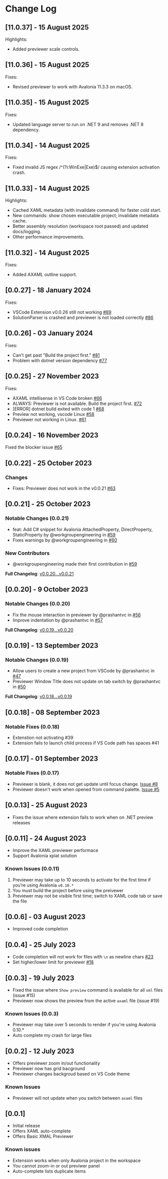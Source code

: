 # Change Log

## [11.0.37] - 15 August 2025

Highlights:

- Added previewer scale controls.

## [11.0.36] - 15 August 2025

Fixes:

- Revised previewer to work with Avalonia 11.3.3 on macOS.

## [11.0.35] - 15 August 2025

Fixes:

- Updated language server to run on .NET 9 and removes .NET 8 dependency.

## [11.0.34] - 14 August 2025

Fixes:

- Fixed invalid JS regex /^(?i:WinExe|Exe)$/ causing extension activation crash.

## [11.0.33] - 14 August 2025

Highlights:

- Cached XAML metadata (with invalidate command) for faster cold start.
- New commands: show chosen executable project; invalidate metadata cache.
- Better assembly resolution (workspace root passed) and updated docs/logging.
- Other performance improvements.

## [11.0.32] - 14 August 2025

Fixes:

- Added AXAML outline support.

## [0.0.27] - 18 January 2024

Fixes:

- VSCode Extension v0.0.26 still not working [#89](https://github.com/AvaloniaUI/AvaloniaVSCode/issues/89)
- SolutionParser is crashed and previewer is not loaded correctly [#86](https://github.com/AvaloniaUI/AvaloniaVSCode/issues/86)

## [0.0.26] - 03 January 2024

Fixes:

- Can't get past "Build the project first." [#81](https://github.com/AvaloniaUI/AvaloniaVSCode/issues/81)
- Problem with dotnet version dependency [#77](https://github.com/AvaloniaUI/AvaloniaVSCode/issues/77)


## [0.0.25] - 27 November 2023

Fixes:

- AXAML intellisense in VS Code broken [#66](https://github.com/AvaloniaUI/AvaloniaVSCode/issues/66)
- ALWAYS: Previewer is not available. Build the project first. [#72](https://github.com/AvaloniaUI/AvaloniaVSCode/issues/72)
- [ERROR] dotnet build exited with code 1 [#68](https://github.com/AvaloniaUI/AvaloniaVSCode/issues/68)
- Preview not working, vscode Linux [#58](https://github.com/AvaloniaUI/AvaloniaVSCode/issues/58)
- Previewer not working in Linux. [#61](https://github.com/AvaloniaUI/AvaloniaVSCode/issues/61)

## [0.0.24] - 16 November 2023

Fixed the blocker issue [#65](https://github.com/AvaloniaUI/AvaloniaVSCode/issues/65)

## [0.0.22] - 25 October 2023

### Changes

- Fixes: Previewer does not work in the v0.0.21 [#63](https://github.com/AvaloniaUI/AvaloniaVSCode/issues/63)

## [0.0.21] - 25 October 2023

### Notable Changes (0.0.21)

- feat: Add C# snippet for Avalonia AttachedProperty, DirectProperty, StaticProperty by @workgroupengineering in [#59](https://github.com/AvaloniaUI/AvaloniaVSCode/pull/59)
- Fixes warnings by @workgroupengineering in [#60](https://github.com/AvaloniaUI/AvaloniaVSCode/pull/60)

### New Contributors

- @workgroupengineering made their first contribution in [#59](https://github.com/AvaloniaUI/AvaloniaVSCode/pull/59)

**Full Changelog**: [v0.0.20...v0.0.21](https://github.com/AvaloniaUI/AvaloniaVSCode/compare/v0.0.20...v0.0.21)

## [0.0.20] - 9 October 2023

### Notable Changes (0.0.20)

- Fix the mouse interaction in previewer by @prashantvc in [#56](https://github.com/AvaloniaUI/AvaloniaVSCode/pull/56)
- Improve indentation by @prashantvc in [#57](https://github.com/AvaloniaUI/AvaloniaVSCode/pull/57)

**Full Changelog**: [v0.0.19...v0.0.20](https://github.com/AvaloniaUI/AvaloniaVSCode/compare/v0.0.19...v0.0.20)

## [0.0.19] - 13 September 2023

### Notable Changes (0.0.19)

- Allow users to create a new project from VSCode by @prashantvc in [#47](https://github.com/AvaloniaUI/AvaloniaVSCode/pull/47)
- Previewer Window Title does not update on tab switch by @prashantvc in [#50](https://github.com/AvaloniaUI/AvaloniaVSCode/pull/50)

**Full Changelog**: [v0.0.18...v0.0.19](https://github.com/AvaloniaUI/AvaloniaVSCode/compare/v0.0.18...v0.0.19)
 
## [0.0.18] - 08 September 2023

### Notable Fixes (0.0.18)

- Extenstion not activating #39
- Extension fails to launch child process if VS Code path has spaces #41


## [0.0.17] - 01 September 2023

### Notable Fixes (0.0.17)

- Previewer is blank, it does not get update until focus change. [Issue #8](https://github.com/AvaloniaUI/Avalonia-VSCode-Extension/issues/8)
- Previewer doesn't work when opened from command palette. [Issue #5](https://github.com/AvaloniaUI/Avalonia-VSCode-Extension/issues/5)

## [0.0.13] - 25 August 2023

- Fixes the issue where extension fails to work when on .NET preview releases

## [0.0.11] - 24 August 2023

- Improve the XAML previewer performace
- Support Avalonia xplat solution

### Known Issues (0.0.11)

1. Previewer may take up to 10 seconds to activate for the first time if you’re using Avalonia `v0.10.*`
2. You must build the project before using the preivewer
3. Previewer may not be visible first time; switch to XAML code tab or save the file

## [0.0.6] - 03 August 2023

- Improved code completion

## [0.0.4] - 25 July 2023

- Code completion will not work for files with `\n` as newline chars [#23](https://github.com/AvaloniaUI/AvaloniaVSCode/issues/23)
- Set higher/lower limit for previewer [#18](https://github.com/AvaloniaUI/AvaloniaVSCode/issues/18)

## [0.0.3] - 19 July 2023

- Fixed the issue where `Show preview` command is available for all `xml` files (issue #15)
- Previewer now shows the preview from the active `axaml` file (issue #19)

### Known Issues (0.0.3)

- Previewer may take over 5 seconds to render if you're using Avalonia 0.10.*
- Auto complete my crash for large files

## [0.0.2] - 12 July 2023

- Offers previewer zoom in/out functionality
- Previewer now has grid bacground
- Previewer changes backgroud based on VS Code theme

### Known Issues

- Previewer will not update when you switch between `axaml` files

## [0.0.1]

- Initial release
- Offers XAML auto-complete
- Offers Basic XMAL Previewer

### Known issues

- Extension works when only Avalonia project in the workspace
- You cannot zoom-in or out previwer panel
- Auto-complete lists duplicate items
